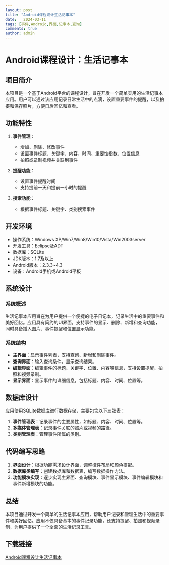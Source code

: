 ```yaml
---
layout: post
title: "Android课程设计生活记事本"
date:   2024-03-11
tags: [事件,Android,界面,记事本,查询]
comments: true
author: admin
---
```

# Android课程设计：生活记事本

## 项目简介
本项目是一个基于Android平台的课程设计，旨在开发一个简单实用的生活记事本应用。用户可以通过该应用记录日常生活中的点滴，设置重要事件的提醒，以及拍摄和保存照片，方便日后回忆和查看。

## 功能特性
1. **事件管理**：
   - 增加、删除、修改事件
   - 设置事件标题、关键字、内容、时间、重要性指数、位置信息
   - 拍照或录制视频并关联到事件

2. **提醒功能**：
   - 设置事件提醒时间
   - 支持提前一天和提前一小时的提醒

3. **搜索功能**：
   - 根据事件标题、关键字、类别搜索事件

## 开发环境
- 操作系统：Windows XP/Win7/Win8/Win10/Vista/Win2003server
- 开发工具：Eclipse及ADT
- 数据库：SQLite
- JDK版本：1.7及以上
- Android版本：2.3.3~4.3
- 设备：Android手机或Android平板

## 系统设计
### 系统概述
生活记事本应用旨在为用户提供一个便捷的电子日记本，记录生活中的重要事件和美好回忆。应用具有简约的UI界面，支持事件的显示、删除、新增和查询功能，同时具备插入图片、事件提醒和位置显示功能。

### 系统结构
- **主界面**：显示事件列表，支持查询、新增和删除事件。
- **查询界面**：输入查询条件，显示查询结果。
- **编辑界面**：编辑事件的标题、关键字、位置、内容等信息，支持设置提醒、拍照和视频录制。
- **显示界面**：显示事件的详细信息，包括标题、内容、时间、位置等。

## 数据库设计
应用使用SQLite数据库进行数据存储，主要包含以下三张表：
1. **事件管理表**：记录事件的主要属性，如标题、内容、时间、位置等。
2. **多媒体管理表**：记录事件关联的照片或视频的路径。
3. **类别管理表**：管理事件所属的类别。

## 代码编写思路
1. **界面设计**：根据功能需求设计界面，调整控件布局和颜色搭配。
2. **数据库类编写**：创建数据库和数据表，编写数据操作方法。
3. **功能模块实现**：逐步实现主界面、查询模块、事件显示模块、事件编辑模块和事件新增模块的功能。

## 总结
本项目通过开发一个简单的生活记事本应用，帮助用户记录和管理生活中的重要事件和美好回忆。应用不仅具备基本的事件记录功能，还支持提醒、拍照和视频录制，为用户提供了一个全面的生活记录工具。

## 下载链接

[Android课程设计生活记事本](https://pan.quark.cn/s/ec283597a79d)